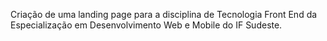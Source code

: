 Criação de uma landing page para a disciplina de Tecnologia Front End da Especialização em Desenvolvimento Web e Mobile do IF Sudeste.
